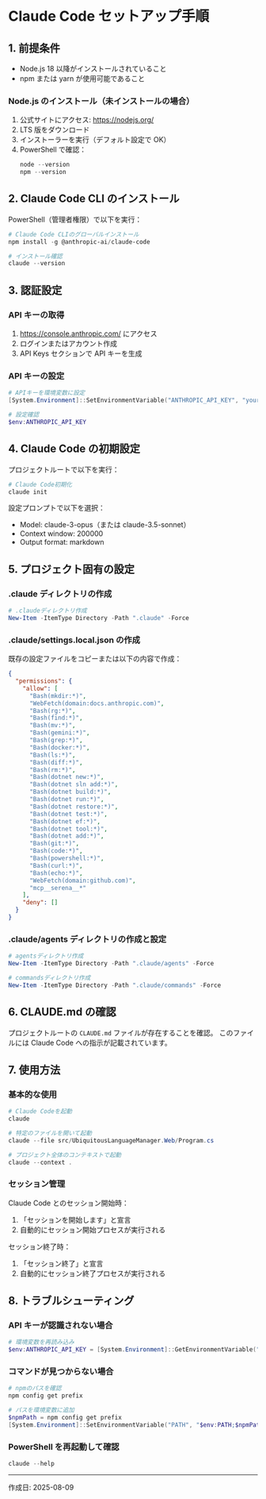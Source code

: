 # Claude Code セットアップ手順

## 1. 前提条件

- Node.js 18 以降がインストールされていること
- npm または yarn が使用可能であること

### Node.js のインストール（未インストールの場合）

1. 公式サイトにアクセス: https://nodejs.org/
2. LTS 版をダウンロード
3. インストーラーを実行（デフォルト設定で OK）
4. PowerShell で確認：
   ```powershell
   node --version
   npm --version
   ```

## 2. Claude Code CLI のインストール

PowerShell（管理者権限）で以下を実行：

```powershell
# Claude Code CLIのグローバルインストール
npm install -g @anthropic-ai/claude-code

# インストール確認
claude --version
```

## 3. 認証設定

### API キーの取得

1. https://console.anthropic.com/ にアクセス
2. ログインまたはアカウント作成
3. API Keys セクションで API キーを生成

### API キーの設定

```powershell
# APIキーを環境変数に設定
[System.Environment]::SetEnvironmentVariable("ANTHROPIC_API_KEY", "your-api-key-here", "User")

# 設定確認
$env:ANTHROPIC_API_KEY
```

## 4. Claude Code の初期設定

プロジェクトルートで以下を実行：

```powershell
# Claude Code初期化
claude init
```

設定プロンプトで以下を選択：

- Model: claude-3-opus（または claude-3.5-sonnet）
- Context window: 200000
- Output format: markdown

## 5. プロジェクト固有の設定

### .claude ディレクトリの作成

```powershell
# .claudeディレクトリ作成
New-Item -ItemType Directory -Path ".claude" -Force
```

### .claude/settings.local.json の作成

既存の設定ファイルをコピーまたは以下の内容で作成：

```json
{
  "permissions": {
    "allow": [
      "Bash(mkdir:*)",
      "WebFetch(domain:docs.anthropic.com)",
      "Bash(rg:*)",
      "Bash(find:*)",
      "Bash(mv:*)",
      "Bash(gemini:*)",
      "Bash(grep:*)",
      "Bash(docker:*)",
      "Bash(ls:*)",
      "Bash(diff:*)",
      "Bash(rm:*)",
      "Bash(dotnet new:*)",
      "Bash(dotnet sln add:*)",
      "Bash(dotnet build:*)",
      "Bash(dotnet run:*)",
      "Bash(dotnet restore:*)",
      "Bash(dotnet test:*)",
      "Bash(dotnet ef:*)",
      "Bash(dotnet tool:*)",
      "Bash(dotnet add:*)",
      "Bash(git:*)",
      "Bash(code:*)",
      "Bash(powershell:*)",
      "Bash(curl:*)",
      "Bash(echo:*)",
      "WebFetch(domain:github.com)",
      "mcp__serena__*"
    ],
    "deny": []
  }
}
```

### .claude/agents ディレクトリの作成と設定

```powershell
# agentsディレクトリ作成
New-Item -ItemType Directory -Path ".claude/agents" -Force

# commandsディレクトリ作成
New-Item -ItemType Directory -Path ".claude/commands" -Force
```

## 6. CLAUDE.md の確認

プロジェクトルートの `CLAUDE.md` ファイルが存在することを確認。
このファイルには Claude Code への指示が記載されています。

## 7. 使用方法

### 基本的な使用

```powershell
# Claude Codeを起動
claude

# 特定のファイルを開いて起動
claude --file src/UbiquitousLanguageManager.Web/Program.cs

# プロジェクト全体のコンテキストで起動
claude --context .
```

### セッション管理

Claude Code とのセッション開始時：

1. 「セッションを開始します」と宣言
2. 自動的にセッション開始プロセスが実行される

セッション終了時：

1. 「セッション終了」と宣言
2. 自動的にセッション終了プロセスが実行される

## 8. トラブルシューティング

### API キーが認識されない場合

```powershell
# 環境変数を再読み込み
$env:ANTHROPIC_API_KEY = [System.Environment]::GetEnvironmentVariable("ANTHROPIC_API_KEY", "User")
```

### コマンドが見つからない場合

```powershell
# npmのパスを確認
npm config get prefix

# パスを環境変数に追加
$npmPath = npm config get prefix
[System.Environment]::SetEnvironmentVariable("PATH", "$env:PATH;$npmPath", "User")
```

### PowerShell を再起動して確認

```powershell
claude --help
```

---

作成日: 2025-08-09
